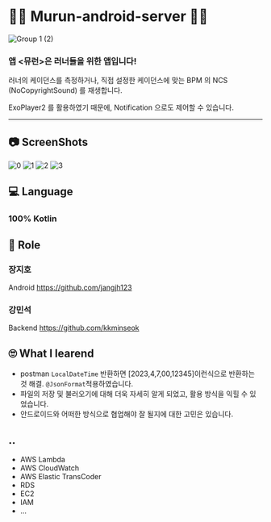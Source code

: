 # 🏃‍♀️ Murun-android-server 🏃‍♂️

![Group 1 (2)](https://github.com/jangjh123/murun-android/assets/82919343/b1312ce8-9a62-43b7-814f-3eaba0fbbac3)

### 앱 **<뮤런>은 러너들을 위한 앱입니다!**

러너의 케이던스를 측정하거나, 직접 설정한 케이던스에 맞는 BPM 의 NCS (NoCopyrightSound) 를 재생합니다.

ExoPlayer2 를 활용하였기 때문에, Notification 으로도 제어할 수 있습니다.

---
## 📷 ScreenShots
![0](https://github.com/Murun-2023/murun-android/assets/82919343/ad8f8f0d-e2f1-440d-ab50-22d0892b603e)
![1](https://github.com/Murun-2023/murun-android/assets/82919343/e89b04a0-2a61-490c-8eaa-309a72874a06)
![2](https://github.com/Murun-2023/murun-android/assets/82919343/aeab71cb-3221-4acc-9b91-86e99c97a2b0)
![3](https://github.com/Murun-2023/murun-android/assets/82919343/9fab4e2b-1e44-44c6-992b-3dc7593259d5)

## 💻 Language
### 100% Kotlin

## 📢 Role
### 장지호
Android
https://github.com/jangjh123
### 강민석
Backend
https://github.com/kkminseok

## 🙄 What I learend
- postman `LocalDateTime` 반환하면 [2023,4,7,00,12345]이런식으로 반환하는 것 해결. `@JsonFormat`적용하였습니다.
- 파일의 저장 및 불러오기에 대해 더욱 자세히 알게 되었고, 활용 방식을 익힐 수 있었습니다.
- 안드로이드와 어떠한 방식으로 협업해야 잘 될지에 대한 고민은 있습니다.

## ..

- AWS Lambda
- AWS CloudWatch
- AWS Elastic TransCoder
- RDS
- EC2
- IAM
- ...
